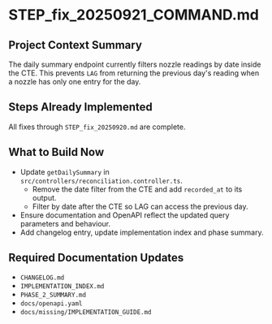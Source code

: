 # STEP_fix_20250921_COMMAND.md

## Project Context Summary
The daily summary endpoint currently filters nozzle readings by date inside the CTE. This prevents `LAG` from returning the previous day's reading when a nozzle has only one entry for the day.

## Steps Already Implemented
All fixes through `STEP_fix_20250920.md` are complete.

## What to Build Now
- Update `getDailySummary` in `src/controllers/reconciliation.controller.ts`.
  - Remove the date filter from the CTE and add `recorded_at` to its output.
  - Filter by date after the CTE so LAG can access the previous day.
- Ensure documentation and OpenAPI reflect the updated query parameters and behaviour.
- Add changelog entry, update implementation index and phase summary.

## Required Documentation Updates
- `CHANGELOG.md`
- `IMPLEMENTATION_INDEX.md`
- `PHASE_2_SUMMARY.md`
- `docs/openapi.yaml`
- `docs/missing/IMPLEMENTATION_GUIDE.md`
